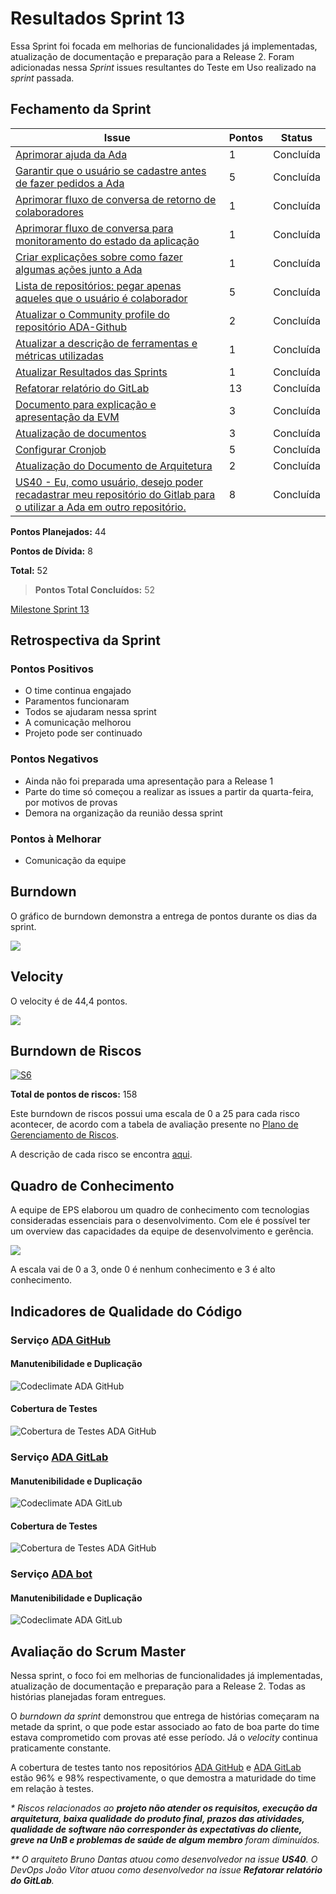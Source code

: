 # Resultados Sprint 13

Essa Sprint foi focada em melhorias de funcionalidades já implementadas, atualização de documentação e preparação para a Release 2. Foram adicionadas nessa 
_Sprint_ issues resultantes do Teste em Uso realizado na _sprint_ passada. 

## Fechamento da Sprint

| Issue | Pontos | Status |
| ----- | ------ | ------ |
| [Aprimorar ajuda da Ada](https://github.com/fga-eps-mds/2019.1-ADA/issues/273) | 1 | Concluída |
| [Garantir que o usuário se cadastre antes de fazer pedidos a Ada](https://github.com/fga-eps-mds/2019.1-ADA/issues/275) | 5 | Concluída |
| [Aprimorar fluxo de conversa de retorno de colaboradores](https://github.com/fga-eps-mds/2019.1-ADA/issues/274) | 1 | Concluída |
| [Aprimorar fluxo de conversa para monitoramento do estado da aplicação](https://github.com/fga-eps-mds/2019.1-ADA/issues/276) | 1 | Concluída |
| [Criar explicações sobre como fazer algumas ações junto a Ada](https://github.com/fga-eps-mds/2019.1-ADA/issues/286) | 1 | Concluída |
| [Lista de repositórios: pegar apenas aqueles que o usuário é colaborador](https://github.com/fga-eps-mds/2019.1-ADA/issues/288) | 5 | Concluída |
| [Atualizar o Community profile do repositório ADA-Github](https://github.com/fga-eps-mds/2019.1-ADA/issues/293) | 2 | Concluída |
| [Atualizar a descrição de ferramentas e métricas utilizadas](https://github.com/fga-eps-mds/2019.1-ADA/issues/294) | 1 | Concluída |
| [Atualizar Resultados das Sprints](https://github.com/fga-eps-mds/2019.1-ADA/issues/295) | 1 | Concluída |
| [Refatorar relatório do GitLab](https://github.com/fga-eps-mds/2019.1-ADA/issues/298) | 13 | Concluída |
| [Documento para explicação e apresentação da EVM](https://github.com/fga-eps-mds/2019.1-ADA/issues/301) | 3 | Concluída |
| [Atualização de documentos](https://github.com/fga-eps-mds/2019.1-ADA/issues/302) | 3 | Concluída |
| [Configurar Cronjob](https://github.com/fga-eps-mds/2019.1-ADA/issues/304) | 5 | Concluída |
| [Atualização do Documento de Arquitetura](https://github.com/fga-eps-mds/2019.1-ADA/issues/305) | 2 | Concluída |
| [US40 - Eu, como usuário, desejo poder recadastrar meu repositório do Gitlab para o utilizar a Ada em outro repositório.](https://github.com/fga-eps-mds/2019.1-ADA/issues/278) | 8 | Concluída |

__Pontos Planejados:__ 44

__Pontos de Dívida:__ 8

__Total:__  52 


> __Pontos Total Concluídos:__ 52

[Milestone Sprint 13](https://github.com/fga-eps-mds/2019.1-ADA/milestone/14)

## Retrospectiva da Sprint

### Pontos Positivos

* O time continua engajado
* Paramentos funcionaram
* Todos se ajudaram nessa sprint
* A comunicação melhorou 
* Projeto pode ser continuado

### Pontos Negativos

* Ainda não foi preparada uma apresentação para a Release 1
* Parte do time só começou a realizar as issues a partir da quarta-feira, por motivos de provas
* Demora na organização da reunião dessa sprint


### Pontos à Melhorar

* Comunicação da equipe


## Burndown

O gráfico de burndown demonstra a entrega de pontos durante os dias da sprint. 

![](../../assets/img/sprints/sprint13/burndown_sprint13.png)

## Velocity
O velocity é de 44,4 pontos.

![](../../assets/img/sprints/sprint13/velocity_sprint13.png)

## Burndown de Riscos

[![S6](../../assets/img/sprints/sprint13/burndown_de_riscos_sprint13.png "Clique para ver em detalhes")](https://docs.google.com/spreadsheets/d/1G8-T3FLlQzlU4nXsHyqAN90bHexrcHYGM2LAcBi4Ph0/edit#gid=0) 

__Total de pontos de riscos:__ 158

Este burndown de riscos possui uma escala de 0 a 25 para cada risco acontecer, de acordo com a tabela de avaliação presente no [Plano de Gerenciamento de Riscos](https://fga-eps-mds.github.io/2019.1-ADA/#/docs/project/risk_management_plan?id=_53-avalia%c3%a7%c3%a3o-dos-riscos).

A descrição de cada risco se encontra [aqui](https://fga-eps-mds.github.io/2019.1-ADA/#/docs/project/risk_management_plan?id=_4-identifica%c3%a7%c3%a3o-dos-riscos).



## Quadro de Conhecimento

A equipe de EPS elaborou um quadro de conhecimento com tecnologias consideradas essenciais para o desenvolvimento. Com ele é possível ter um overview das capacidades da equipe de desenvolvimento e gerência. 

![](../../assets/img/sprints/sprint13/quadro_de_conhecimentos_sprint13.png)

A escala vai de 0 a 3, onde 0 é nenhum conhecimento e 3 é alto conhecimento.

## Indicadores de Qualidade do Código



### Serviço [ADA GitHub](https://github.com/fga-eps-mds/2019.1-ADA-github)

#### Manutenibilidade e Duplicação

![Codeclimate ADA GitHub](../../assets/img/sprints/sprint13/codeclimate_github_sprint13.png)

#### Cobertura de Testes 

![Cobertura de Testes ADA GitHub](../../assets/img/sprints/sprint13/cobertura_de_testes_github_sprint13.png)

### Serviço [ADA GitLab](https://github.com/fga-eps-mds/2019.1-ADA-gitlab)

#### Manutenibilidade e Duplicação

![Codeclimate ADA GitLub](../../assets/img/sprints/sprint13/codeclimate_gitlab_sprint13.png)

#### Cobertura de Testes 

![Cobertura de Testes ADA GitHub](../../assets/img/sprints/sprint13/cobertura_de_testes_gitlab_sprint13.png)

### Serviço [ADA bot](https://github.com/fga-eps-mds/2019.1-ADA)

#### Manutenibilidade e Duplicação

![Codeclimate ADA GitLub](../../assets/img/sprints/sprint13/codeclimate_ada_sprint13.png)


## Avaliação do Scrum Master

Nessa sprint, o foco foi em melhorias de funcionalidades já implementadas, atualização de documentação e preparação para a Release 2. Todas as histórias planejadas foram entregues.

O _burndown da sprint_ demonstrou que entrega de histórias começaram na metade da sprint, o que pode estar associado ao fato de boa parte do time estava comprometido com provas até esse período. Já o _velocity_ continua praticamente constante. 

A cobertura de testes tanto nos repositórios [ADA GitHub](https://github.com/fga-eps-mds/2019.1-ADA-github) e [ADA GitLab](https://github.com/fga-eps-mds/2019.1-ADA-gitlab) estão 96% e 98% respectivamente, o que demostra a maturidade do time em relação à testes. 

_\* Riscos relacionados ao __projeto não atender os requisitos, execução da arquitetura, baixa qualidade do produto final, prazos das atividades, qualidade de software não corresponder às expectativas do cliente, greve na UnB e problemas de saúde de algum membro__ foram diminuídos._

_\*\* O arquiteto Bruno Dantas atuou como desenvolvedor na issue __US40__._
_O DevOps João Vítor atuou como desenvolvedor na issue __Refatorar relatório do GitLab__._